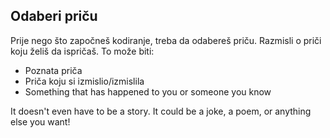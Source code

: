 ## Odaberi priču

Prije nego što započneš kodiranje, treba da odabereš priču. Razmisli o priči koju želiš da ispričaš. To može biti:

+ Poznata priča
+ Priča koju si izmislio/izmislila
+ Something that has happened to you or someone you know

It doesn't even have to be a story. It could be a joke, a poem, or anything else you want!